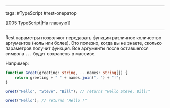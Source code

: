 ____

tags: #TypeScript #rest-оператор 

[[005 TypeScript|На главную]]

_____

Rest параметры позволяют передавать функции различное количество аргументов (ноль или более). Это полезно, когда вы не знаете, сколько параметров получит функция. Все аргументы после оставшегося символа `...` будут сохранены в массиве.

Например:

```typescript
function Greet(greeting: string, ...names: string[]) {
	return greeting + " " + names.join(", ") + "!";
}

Greet("Hello", "Steve", "Bill"); // returns "Hello Steve, Bill!"

Greet("Hello"); // returns "Hello !"
```
